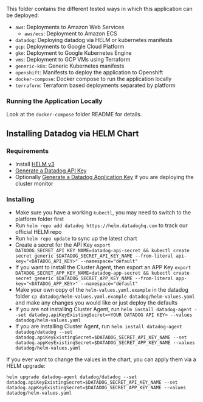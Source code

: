 This folder contains the different tested ways in which this application can be deployed:

* `aws`: Deployments to Amazon Web Services
  * `aws/ecs`: Deployment to Amazon ECS
* `datadog`: Deploying datadog via HELM or kubernetes manifests
* `gcp`: Deployments to Google Cloud Platform
* `gke`: Deployment to Google Kubernetes Engine
* `vms`: Deployment to GCP VMs using Terraform
* `generic-k8s`: Generic Kubernetes manifests
* `openshift`: Manifests to deploy the application to Openshift
* `docker-compose`: Docker compose to run the application locally
* `terraform`: Terraform based deployments separated by platform

### Running the Application Locally

Look at the `docker-compose` folder README for details.

## Installing Datadog via HELM Chart

### Requirements

* Install [HELM v3](https://helm.sh/docs/intro/install/)
* [Generate a Datadog API Key](https://app.datadoghq.com/account/settings#api)
* Optionally [Generate a Datadog Application Key](https://app.datadoghq.com/account/settings#api) if you are deploying the cluster monitor

### Installing

* Make sure you have a working `kubectl`, you may need to switch to the platform folder first
* Run `helm repo add datadog https://helm.datadoghq.com` to track our official HELM repo
* Run `helm repo update` to sync up the latest chart
* Create a secret for the API Key `export DATADOG_SECRET_API_KEY_NAME=datadog-api-secret && kubectl create secret generic $DATADOG_SECRET_API_KEY_NAME --from-literal api-key="<DATADOG_API_KEY>" --namespace="default"`
* If you want to install the Cluster Agent, then export an APP Key `export DATADOG_SECRET_APP_KEY_NAME=datadog-app-secret && kubectl create secret generic $DATADOG_SECRET_APP_KEY_NAME --from-literal app-key="<DATADOG_APP_KEY>" --namespace="default"`
* Make your own copy of the `helm-values.yaml.example` in the datadog folder `cp datadog/helm-values.yaml.example datadog/helm-values.yaml` and make any changes you would like or just deploy the defaults
* If you are not installing Cluster Agent, run `helm install datadog-agent --set datadog.apiKeyExistingSecret=<YOUR DATADOG API KEY> --values datadog/helm-values.yaml`
* If you are installing Cluster Agent, run `helm install datadog-agent datadog/datadog --set datadog.apiKeyExistingSecret=$DATADOG_SECRET_API_KEY_NAME --set datadog.appKeyExistingSecret=$DATADOG_SECRET_APP_KEY_NAME --values datadog/helm-values.yaml`

If you ever want to change the values in the chart, you can apply them via a HELM upgrade:

`helm upgrade datadog-agent datadog/datadog --set datadog.apiKeyExistingSecret=$DATADOG_SECRET_API_KEY_NAME --set datadog.appKeyExistingSecret=$DATADOG_SECRET_APP_KEY_NAME --values datadog/helm-values.yaml`